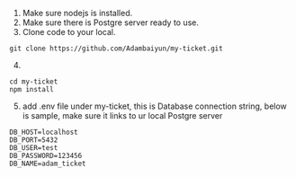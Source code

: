 1. Make sure nodejs is installed.
2. Make sure there is Postgre server ready to use.
3. Clone code to your local.

```
git clone https://github.com/Adambaiyun/my-ticket.git
```

4. 

```
cd my-ticket
npm install
```

5. add .env file under my-ticket, this is Database connection string, below is sample, make sure it links to ur local Postgre server

```
DB_HOST=localhost
DB_PORT=5432
DB_USER=test
DB_PASSWORD=123456
DB_NAME=adam_ticket
```


